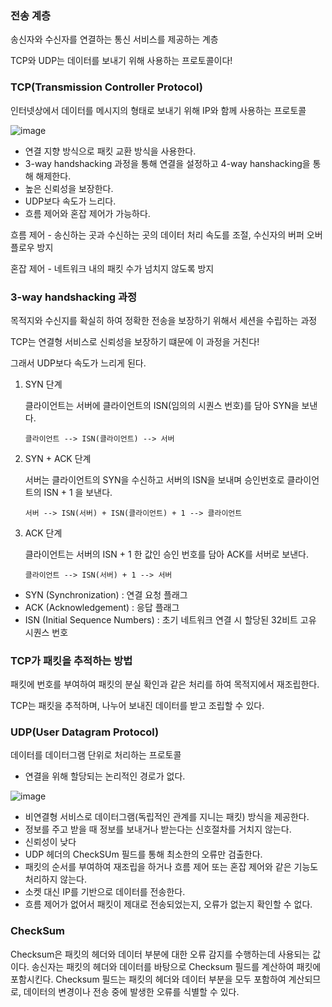 ### 전송 계층

송신자와 수신자를 연결하는 통신 서비스를 제공하는 계층

TCP와 UDP는 데이터를 보내기 위해 사용하는 프로토콜이다!

### TCP(Transmission Controller Protocol)

인터넷상에서 데이터를 메시지의 형태로 보내기 위해 IP와 함께 사용하는 프로토콜

![image](https://github.com/SoftwareMaestro-Backend-Study/cs-study/assets/79205414/ad22a5bc-5c43-4900-916d-24c19c0a6596)

- 연결 지향 방식으로 패킷 교환 방식을 사용한다.
- 3-way handshacking 과정을 통해 연결을 설정하고 4-way hanshacking을 통해 해제한다.
- 높은 신뢰성을 보장한다.
- UDP보다 속도가 느리다.
- 흐름 제어와 혼잡 제어가 가능하다.

흐름 제어 - 송신하는 곳과 수신하는 곳의 데이터 처리 속도를 조절, 수신자의 버퍼 오버플로우 방지

혼잡 제어 - 네트워크 내의 패킷 수가 넘치지 않도록 방지

### 3-way handshacking 과정

목적지와 수신지를 확실히 하여 정확한 전송을 보장하기 위해서 세션을 수립하는 과정

TCP는 연결형 서비스로 신뢰성을 보장하기 떄문에 이 과정을 거친다!

그래서 UDP보다 속도가 느리게 된다.

1. SYN 단계
    
    클라이언트는 서버에 클라이언트의 ISN(임의의 시퀀스 번호)를 담아 SYN을 보낸다.
    
    ```
    클라이언트 --> ISN(클라이언트) --> 서버
    ```
    

2. SYN + ACK 단계
    
    서버는 클라이언트의 SYN을 수신하고 서버의 ISN을 보내며 승인번호로 클라이언트의 ISN + 1 을 보낸다.
    
    ```
    서버 --> ISN(서버) + ISN(클라이언트) + 1 --> 클라이언트
    ```
    

3. ACK 단계
    
    클라이언트는 서버의 ISN + 1 한 값인 승인 번호를 담아 ACK를 서버로 보낸다.
    
    ```
    클라이언트 --> ISN(서버) + 1 --> 서버
    ```
    
- SYN (Synchronization) : 연결 요청 플래그
- ACK (Acknowledgement) : 응답 플래그
- ISN (Initial Sequence Numbers) : 초기 네트워크 연결 시 할당된 32비트 고유 시퀀스 번호

### TCP가 패킷을 추적하는 방법

패킷에 번호를 부여하여 패킷의 분실 확인과 같은 처리를 하여 목적지에서 재조립한다.

TCP는 패킷을 추적하며, 나누어 보내진 데이터를 받고 조립할 수 있다.

### UDP(User Datagram Protocol)

데이터를 데이터그램 단위로 처리하는 프로토콜

- 연결을 위해 할당되는 논리적인 경로가 없다.

![image](https://github.com/SoftwareMaestro-Backend-Study/cs-study/assets/79205414/05308722-c724-4ea2-b522-7f256bc87e0d)


- 비연결형 서비스로 데이터그램(독립적인 관계를 지니는 패킷) 방식을 제공한다.
- 정보를 주고 받을 때 정보를 보내거나 받는다는 신호절차를 거치지 않는다.
- 신뢰성이 낮다
- UDP 헤더의 CheckSUm 필드를 통해 최소한의 오류만 검출한다.
- 패킷의 순서를 부여하여 재조립을 하거나 흐름 제어 또는 혼잡 제어와 같은 기능도 처리하지 않는다.
- 소켓 대신 IP를 기반으로 데이터를 전송한다.
- 흐름 제어가 없어서 패킷이 제대로 전송되었는지, 오류가 없는지 확인할 수 없다.

### CheckSum
Checksum은 패킷의 헤더와 데이터 부분에 대한 오류 감지를 수행하는데 사용되는 값이다.
송신자는 패킷의 헤더와 데이터를 바탕으로 Checksum 필드를 계산하여 패킷에 포함시킨다.
Checksum 필드는 패킷의 헤더와 데이터 부분을 모두 포함하여 계산되므로, 데이터의 변경이나 전송 중에 발생한 오류를 식별할 수 있다. 
